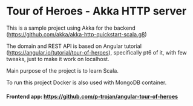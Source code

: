 # Tour of Heroes - Akka HTTP server

This is a sample project using Akka for the backend (https://github.com/akka/akka-http-quickstart-scala.g8)
 
The domain and REST API is based on Angular tutorial (https://angular.io/tutorial/tour-of-heroes), specifically pt6 of it, with few tweaks, 
just to make it work on localhost.

Main purpose of the project is to learn Scala.


To run this project Docker is also used with MongoDB container.


#### Frontend app: https://github.com/p-trojan/angular-tour-of-heroes